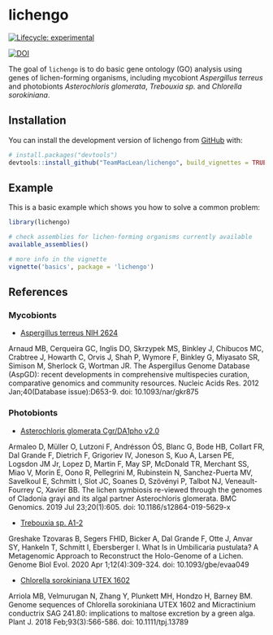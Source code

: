 # lichengo

<!-- badges: start -->
[![Lifecycle: experimental](https://img.shields.io/badge/lifecycle-experimental-orange.svg)](https://lifecycle.r-lib.org/articles/stages.html#experimental)

[![DOI](https://zenodo.org/badge/DOI/10.1234/lichen.go.svg)](https://zenodo.org/badge/10.1234/lichen.go/{github_id})
<!-- badges: end -->

The goal of `lichengo` is to do basic gene ontology (GO) analysis using genes of lichen-forming organisms,  including mycobiont _Aspergillus terreus_ and photobionts _Asterochloris glomerata_, _Trebouxia sp._ and _Chlorella sorokiniana_.

## Installation

You can install the development version of lichengo from [GitHub](https://github.com/) with:

``` r
# install.packages("devtools")
devtools::install_github("TeamMacLean/lichengo", build_vignettes = TRUE)
```

## Example

This is a basic example which shows you how to solve a common problem:

``` r
library(lichengo)

# check assemblies for lichen-forming organisms currently available
available_assemblies()

# more info in the vignette
vignette('basics', package = 'lichengo')
```

## References

### Mycobionts

- [Aspergillus terreus NIH 2624](https://mycocosm.jgi.doe.gov/Aspte1/Aspte1.home.html)

Arnaud MB, Cerqueira GC, Inglis DO, Skrzypek MS, Binkley J, Chibucos MC, Crabtree J, Howarth C, Orvis J, Shah P, Wymore F, Binkley G, Miyasato SR, Simison M, Sherlock G, Wortman JR. The Aspergillus Genome Database (AspGD): recent developments in comprehensive multispecies curation, comparative genomics and community resources. Nucleic Acids Res. 2012 Jan;40(Database issue):D653-9. doi: 10.1093/nar/gkr875

### Photobionts

- [Asterochloris glomerata Cgr/DA1pho v2.0](https://genome.jgi.doe.gov/portal/Astpho2/Astpho2.download.html)

Armaleo D, Müller O, Lutzoni F, Andrésson ÓS, Blanc G, Bode HB, Collart FR, Dal Grande F, Dietrich F, Grigoriev IV, Joneson S, Kuo A, Larsen PE, Logsdon JM Jr, Lopez D, Martin F, May SP, McDonald TR, Merchant SS, Miao V, Morin E, Oono R, Pellegrini M, Rubinstein N, Sanchez-Puerta MV, Savelkoul E, Schmitt I, Slot JC, Soanes D, Szövényi P, Talbot NJ, Veneault-Fourrey C, Xavier BB. The lichen symbiosis re-viewed through the genomes of Cladonia grayi and its algal partner Asterochloris glomerata. BMC Genomics. 2019 Jul 23;20(1):605. doi: 10.1186/s12864-019-5629-x

- [Trebouxia sp. A1-2](https://phycocosm.jgi.doe.gov/TrebA12_1/TrebA12_1.home.html)

Greshake Tzovaras B, Segers FHID, Bicker A, Dal Grande F, Otte J, Anvar SY, Hankeln T, Schmitt I, Ebersberger I. What Is in Umbilicaria pustulata? A Metagenomic Approach to Reconstruct the Holo-Genome of a Lichen. Genome Biol Evol. 2020 Apr 1;12(4):309-324. doi: 10.1093/gbe/evaa049

- [Chlorella sorokiniana UTEX 1602](https://phycocosm.jgi.doe.gov/Chloso1602_1/Chloso1602_1.home.html)

Arriola MB, Velmurugan N, Zhang Y, Plunkett MH, Hondzo H, Barney BM. Genome sequences of Chlorella sorokiniana UTEX 1602 and Micractinium conductrix SAG 241.80: implications to maltose excretion by a green alga. Plant J. 2018 Feb;93(3):566-586. doi: 10.1111/tpj.13789

